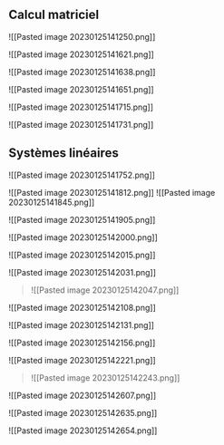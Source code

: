 ## Calcul matriciel
![[Pasted image 20230125141250.png]]

![[Pasted image 20230125141621.png]]

![[Pasted image 20230125141638.png]]

![[Pasted image 20230125141651.png]]

![[Pasted image 20230125141715.png]]

![[Pasted image 20230125141731.png]]

## Systèmes linéaires

![[Pasted image 20230125141752.png]]

![[Pasted image 20230125141812.png]]
![[Pasted image 20230125141845.png]]

![[Pasted image 20230125141905.png]]

![[Pasted image 20230125142000.png]]

![[Pasted image 20230125142015.png]]

![[Pasted image 20230125142031.png]]

>![[Pasted image 20230125142047.png]]

![[Pasted image 20230125142108.png]]

![[Pasted image 20230125142131.png]]

![[Pasted image 20230125142156.png]]

![[Pasted image 20230125142221.png]]

> ![[Pasted image 20230125142243.png]]

![[Pasted image 20230125142607.png]]

![[Pasted image 20230125142635.png]]

![[Pasted image 20230125142654.png]]